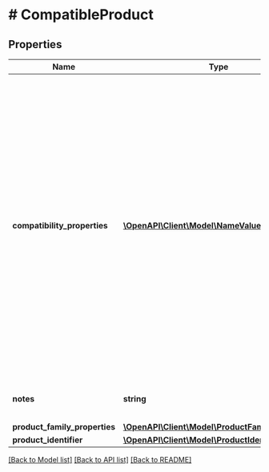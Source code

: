 # # CompatibleProduct

## Properties

Name | Type | Description | Notes
------------ | ------------- | ------------- | -------------
**compatibility_properties** | [**\OpenAPI\Client\Model\NameValueList[]**](NameValueList.md) | This container consists of an array of motor vehicles that are compatible with the motor vehicle part or accessory specified by the SKU value in the call URI. Each motor vehicle is defined through a separate set of name/value pairs. In the &lt;strong&gt;name&lt;/strong&gt; field, the vehicle aspect (such as &#39;make&#39;, &#39;model&#39;, &#39;year&#39;, &#39;trim&#39;, or &#39;engine&#39;) will be identified, and the &lt;strong&gt;value&lt;/strong&gt; field will be used to identify the value of each aspect.&lt;br&gt;&lt;br&gt;The &lt;a href&#x3D;\&quot;/api-docs/commerce/taxonomy/resources/category_tree/methods/getCompatibilityProperties\&quot; target&#x3D;\&quot;_blank\&quot;&gt;getCompatibilityProperties&lt;/a&gt; method of the Taxonomy API can be used to retrieve applicable vehicle aspect names for a specified category, and the &lt;a href&#x3D;\&quot;/api-docs/commerce/taxonomy/resources/category_tree/methods/getCompatibilityPropertyValues\&quot; target&#x3D;\&quot;_blank\&quot;&gt;getCompatibilityPropertyValues&lt;/a&gt; method of the Taxonomy API can be used to retrieve possible values for these same vehicle aspect names.&lt;br&gt;&lt;br&gt;Below is an example of identifying one motor vehicle using the &lt;strong&gt;compatibilityProperties&lt;/strong&gt; container:&lt;br&gt;&lt;br&gt;&lt;code&gt;&amp;quot;compatibilityProperties&amp;quot; : &amp;#91;&lt;br&gt;&amp;nbsp;&amp;nbsp;&amp;#123;&lt;br&gt;&amp;nbsp;&amp;nbsp;&amp;nbsp;&amp;quot;name&amp;quot; : &amp;quot;make&amp;quot;,&lt;br&gt;&amp;nbsp;&amp;nbsp;&amp;nbsp;&amp;quot;value&amp;quot; : &amp;quot;Subaru&amp;quot;&lt;br&gt;&amp;nbsp;&amp;nbsp;&amp;#125;,&lt;br&gt;&amp;nbsp;&amp;nbsp;&amp;#123;&lt;br&gt;&amp;nbsp;&amp;nbsp;&amp;nbsp;&amp;quot;name&amp;quot; : &amp;quot;model&amp;quot;,&lt;br&gt;&amp;nbsp;&amp;nbsp;&amp;nbsp;&amp;quot;value&amp;quot; : &amp;quot;GL&amp;quot;&lt;br&gt;&amp;nbsp;&amp;nbsp;&amp;#125;,&lt;br&gt;&amp;nbsp;&amp;nbsp;&amp;#123;&lt;br&gt;&amp;nbsp;&amp;nbsp;&amp;nbsp;&amp;quot;name&amp;quot; : &amp;quot;year&amp;quot;,&lt;br&gt;&amp;nbsp;&amp;nbsp;&amp;nbsp;&amp;quot;value&amp;quot; : &amp;quot;1983&amp;quot;&lt;br&gt;&amp;nbsp;&amp;nbsp;&amp;#125;,&lt;br&gt;&amp;nbsp;&amp;nbsp;&amp;#123;&lt;br&gt;&amp;nbsp;&amp;nbsp;&amp;nbsp;&amp;quot;name&amp;quot; : &amp;quot;trim&amp;quot;,&lt;br&gt;&amp;nbsp;&amp;nbsp;&amp;nbsp;&amp;quot;value&amp;quot; : &amp;quot;Base Wagon 4-Door&amp;quot;&lt;br&gt;&amp;nbsp;&amp;nbsp;&amp;#125;,&lt;br&gt;&amp;nbsp;&amp;nbsp;&amp;#123;&lt;br&gt;&amp;nbsp;&amp;nbsp;&amp;nbsp;&amp;quot;name&amp;quot; : &amp;quot;engine&amp;quot;,&lt;br&gt;&amp;nbsp;&amp;nbsp;&amp;nbsp;&amp;quot;value&amp;quot; : &amp;quot;1.8L Turbocharged&amp;quot;&lt;br&gt;&amp;nbsp;&amp;nbsp;&amp;#125;&lt;br&gt;&amp;#93;&lt;/code&gt;&lt;br&gt;&lt;br&gt;Typically, the make, model, and year of the motor vehicle are always required, with the trim and engine being necessary sometimes, but it will be dependent on the part or accessory, and on the vehicle class.&lt;br&gt;&lt;br&gt;&lt;span class&#x3D;\&quot;tablenote\&quot;&gt; &lt;strong&gt;Note:&lt;/strong&gt; The &lt;strong&gt;productFamilyProperties&lt;/strong&gt; container is deprecated and should no longer be used. The &lt;strong&gt;compatibilityProperties&lt;/strong&gt; container should be used instead.&lt;/span&gt; | [optional]
**notes** | **string** | This field is used by the seller to input any notes pertaining to the compatible vehicle list being defined. The seller might use this field to specify the placement of the part on a vehicle or other applicable information.&lt;br&gt;&lt;br&gt;This field will only be returned if specified by the seller.&lt;br&gt;&lt;br&gt;&lt;strong&gt;Max Length&lt;/strong&gt;: 500&lt;br&gt; | [optional]
**product_family_properties** | [**\OpenAPI\Client\Model\ProductFamilyProperties**](ProductFamilyProperties.md) |  | [optional]
**product_identifier** | [**\OpenAPI\Client\Model\ProductIdentifier**](ProductIdentifier.md) |  | [optional]

[[Back to Model list]](../../README.md#models) [[Back to API list]](../../README.md#endpoints) [[Back to README]](../../README.md)

